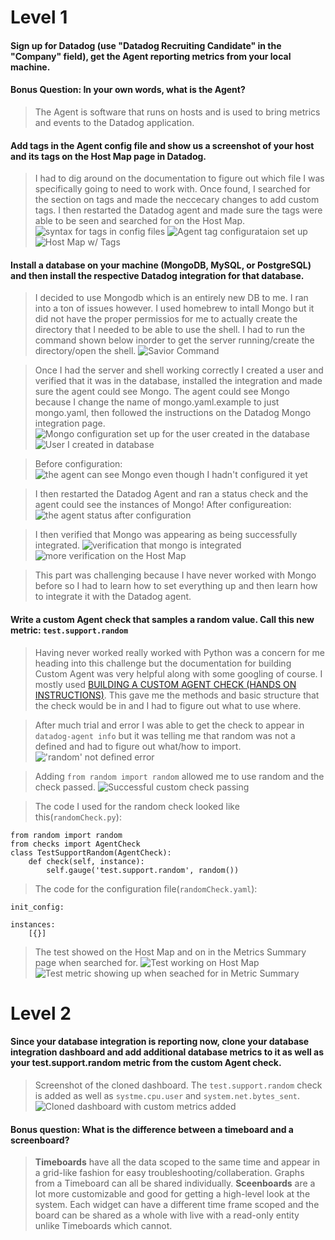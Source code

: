 # Level 1

#### Sign up for Datadog (use "Datadog Recruiting Candidate" in the "Company" field), get the Agent reporting metrics from your local machine.

#### Bonus Question: In your own words, what is the Agent?
>The Agent is software that runs on hosts and is used to bring metrics and events to the Datadog application.

#### Add tags in the Agent config file and show us a screenshot of your host and its tags on the Host Map page in Datadog.
>I had to dig around on the documentation to figure out which file I was specifically going to need to work with.  Once found, I searched for the section on tags and made the neccecary changes to add custom tags.  I then restarted the Datadog agent and made sure the tags were able to be seen and searched for on the Host Map.
![syntax for tags in config files](https://i.imgur.com/1WUfRdN.png "syntax for tags in config files")
![Agent tag configurataion set up](https://i.imgur.com/nmjtp8Y.png "Agent tag configuration")
![Host Map w/ Tags](https://i.imgur.com/vhHc73u.png "Host Map w/ Tags")

#### Install a database on your machine (MongoDB, MySQL, or PostgreSQL) and then install the respective Datadog integration for that database.
>I decided to use Mongodb which is an entirely new DB to me. I ran into a ton of issues however.  I used homebrew to intall Mongo but it did not have the proper permissios for me to actually create the directory that I needed to be able to use the shell.  I had to run the command shown below inorder to get the server running/create the directory/open the shell.
![Savior Command](https://i.imgur.com/GIwo5oq.png)

>Once I had the server and shell working correctly I created a user and verified that it was in the database, installed the integration and made sure the agent could see Mongo.  The agent could see Mongo because I change the name of mongo.yaml.example to just mongo.yaml, then followed the instructions on the Datadog Mongo integration page.
![Mongo configuration set up for the user created in the database](https://i.imgur.com/3TUUXkM.png)
![User I created in database](https://i.imgur.com/IKjmcAy.png)

>Before configuration:
![the agent can see Mongo even though I hadn't configured it yet](https://i.imgur.com/qRDIfCO.png)


>I then restarted the Datadog Agent and ran a status check and the agent could see the instances of Mongo!
After configureation:
![the agent status after configuration](https://i.imgur.com/N8rVtuG.png)

>I then verified that Mongo was appearing as being successfully integrated.
![verification that mongo is integrated](https://i.imgur.com/8rIFbkH.png)
![more verification on the Host Map](https://i.imgur.com/j5RW7gO.png)


>This part was challenging because I have never worked with Mongo before so I had to learn how to set everything up and then learn how to integrate it with the Datadog agent.


#### Write a custom Agent check that samples a random value. Call this new metric: ```test.support.random```

>Having never worked really worked with Python was a concern for me heading into this challenge but the documentation for building Custom Agent was very helpful along with some googling of course.  I mostly used [BUILDING A CUSTOM AGENT CHECK (HANDS ON INSTRUCTIONS)](https://datadog.github.io/summit-training-session/handson/customagentcheck/).  This gave me the methods and basic structure that the check would be in and I had to figure out what to use where.

>After much trial and error I was able to get the check to appear in ```datadog-agent info``` but it was telling me that random was not a defined and had to figure out what/how to import.
!['random' not defined error](https://i.imgur.com/OpViY4e.png "random not defined error")

>Adding ```from random import random``` allowed me to use random and the check passed. 
![Successful custom check passing](https://i.imgur.com/MbO1bmt.png "Successful custom check passing")

>The code I used for the random check looked like this(```randomCheck.py```):

```
from random import random
from checks import AgentCheck
class TestSupportRandom(AgentCheck):
    def check(self, instance):
        self.gauge('test.support.random', random())
```


>The code for the configuration file(```randomCheck.yaml```):

```
init_config:

instances:
    [{}]
```

>The test showed on the Host Map and on in the Metrics Summary page when searched for.
![Test working on Host Map](https://i.imgur.com/4A1EZf4.png "Test working on Host Map")
![Test metric showing up when seached for in Metric Summary](https://i.imgur.com/Qc9FTWI.png "Test metric showing up when seached for in Metric Summary")


# Level 2

#### Since your database integration is reporting now, clone your database integration dashboard and add additional database metrics to it as well as your test.support.random metric from the custom Agent check.

>Screenshot of the cloned dashboard.  The ```test.support.random``` check is added as well as ```systme.cpu.user``` and ```system.net.bytes_sent```.
![Cloned dashboard with custom metrics added](https://i.imgur.com/E45BDqn.png "Cloned dashboard with custom check and other metrics added")

#### Bonus question: What is the difference between a timeboard and a screenboard?
>**Timeboards** have all the data scoped to the same time and appear in a grid-like fashion for easy troubleshooting/collaberation. Graphs from a Timeboard can all be shared individually.
>**Sceenboards** are a lot more customizable and good for getting a high-level look at the system. Each widget can have a different time frame scoped and the board can be shared as a whole with live with a read-only entity unlike Timeboards which cannot. 





